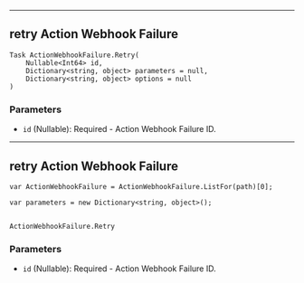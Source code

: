 

---

## retry Action Webhook Failure

```
Task ActionWebhookFailure.Retry(
    Nullable<Int64> id, 
    Dictionary<string, object> parameters = null,
    Dictionary<string, object> options = null
)
```

### Parameters

* `id` (Nullable<Int64>): Required - Action Webhook Failure ID.


---

## retry Action Webhook Failure

```
var ActionWebhookFailure = ActionWebhookFailure.ListFor(path)[0];

var parameters = new Dictionary<string, object>();


ActionWebhookFailure.Retry
```

### Parameters

* `id` (Nullable<Int64>): Required - Action Webhook Failure ID.
